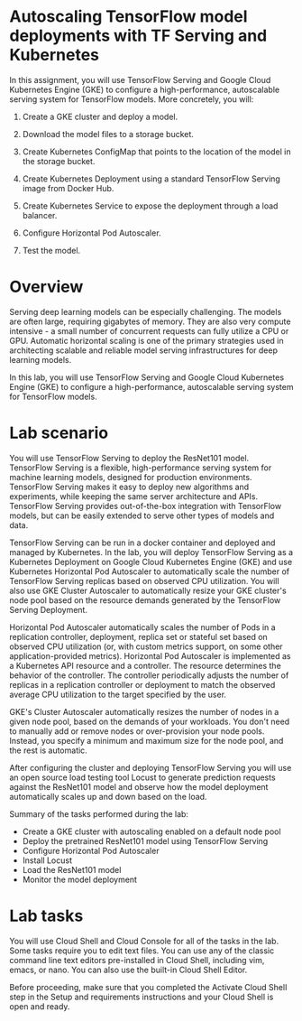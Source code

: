 # Autoscaling TensorFlow model deployments with TF Serving and Kubernetes

In this assignment, you will use TensorFlow Serving and Google Cloud Kubernetes Engine (GKE) to configure a high-performance, autoscalable serving system for TensorFlow models. More concretely, you will:

1. Create a GKE cluster and deploy a model.

2. Download the model files to a storage bucket.

3. Create Kubernetes ConfigMap that points to the location of the model in the storage bucket.

4. Create Kubernetes Deployment using a standard TensorFlow Serving image from Docker Hub.

5. Create Kubernetes Service to expose the deployment through a load balancer.

6. Configure Horizontal Pod Autoscaler.

7. Test the model.

# Overview

Serving deep learning models can be especially challenging. The models are often large, requiring gigabytes of memory. They are also very compute intensive - a small number of concurrent requests can fully utilize a CPU or GPU. Automatic horizontal scaling is one of the primary strategies used in architecting scalable and reliable model serving infrastructures for deep learning models.

In this lab, you will use TensorFlow Serving and Google Cloud Kubernetes Engine (GKE) to configure a high-performance, autoscalable serving system for TensorFlow models.

# Lab scenario

You will use TensorFlow Serving to deploy the ResNet101 model. TensorFlow Serving is a flexible, high-performance serving system for machine learning models, designed for production environments. TensorFlow Serving makes it easy to deploy new algorithms and experiments, while keeping the same server architecture and APIs. TensorFlow Serving provides out-of-the-box integration with TensorFlow models, but can be easily extended to serve other types of models and data.

TensorFlow Serving can be run in a docker container and deployed and managed by Kubernetes. In the lab, you will deploy TensorFlow Serving as a Kubernetes Deployment on Google Cloud Kubernetes Engine (GKE) and use Kubernetes Horizontal Pod Autoscaler to automatically scale the number of TensorFlow Serving replicas based on observed CPU utilization. You will also use GKE Cluster Autoscaler to automatically resize your GKE cluster's node pool based on the resource demands generated by the TensorFlow Serving Deployment.

Horizontal Pod Autoscaler automatically scales the number of Pods in a replication controller, deployment, replica set or stateful set based on observed CPU utilization (or, with custom metrics support, on some other application-provided metrics). Horizontal Pod Autoscaler is implemented as a Kubernetes API resource and a controller. The resource determines the behavior of the controller. The controller periodically adjusts the number of replicas in a replication controller or deployment to match the observed average CPU utilization to the target specified by the user.

GKE's Cluster Autoscaler automatically resizes the number of nodes in a given node pool, based on the demands of your workloads. You don't need to manually add or remove nodes or over-provision your node pools. Instead, you specify a minimum and maximum size for the node pool, and the rest is automatic.

After configuring the cluster and deploying TensorFlow Serving you will use an open source load testing tool Locust to generate prediction requests against the ResNet101 model and observe how the model deployment automatically scales up and down based on the load.

Summary of the tasks performed during the lab:

* Create a GKE cluster with autoscaling enabled on a default node pool
* Deploy the pretrained ResNet101 model using TensorFlow Serving
* Configure Horizontal Pod Autoscaler
* Install Locust
* Load the ResNet101 model
* Monitor the model deployment

# Lab tasks

You will use Cloud Shell and Cloud Console for all of the tasks in the lab. Some tasks require you to edit text files. You can use any of the classic command line text editors pre-installed in Cloud Shell, including vim, emacs, or nano. You can also use the built-in Cloud Shell Editor.

Before proceeding, make sure that you completed the Activate Cloud Shell step in the Setup and requirements instructions and your Cloud Shell is open and ready.
